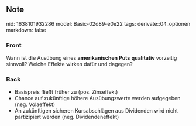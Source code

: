 ## Note
nid: 1638101932286
model: Basic-02d89-e0e22
tags: derivate::04_optionen
markdown: false

### Front
Wann ist die Ausübung eines <b>amerikanischen Puts</b> <b>qualitativ </b>vorzeitig sinnvoll? Welche Effekte wirken dafür und dagegen?

### Back
<ul><li>Basispreis fließt früher zu (pos. Zinseffekt)</li><li>Chance auf zukünftige höhere Ausübungswerte werden aufgegeben (neg. Volaeffekt)</li><li>An zukünftigen sicheren Kursabschlägen aus Dividenden wird nicht partizipiert werden (neg. Dividendeneffekt)</li></ul>

